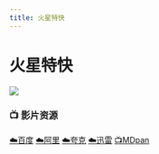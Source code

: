 ```yaml
---
title: 火星特快
---
```


# 火星特快
![](/assets/image/火星特快.jpg)

### 📺 影片资源 <Badge type="tip" text="乱耳飞舞字幕组" />

[☁️百度](https://pan.baidu.com/s/18yMjzzU3cplp8GaA7baFGQ?pwd=yv8i)  [☁️阿里](https://www.alipan.com/s/JMndpsBBHZA)  [☁️夸克](https://pan.quark.cn/s/2725c41fe7f8#/list/share)  [☁️迅雷](https://pan.xunlei.com/s/VNxh-87PyfF6Z7TzMuEuAcqnA1?pwd=ptps#)  [📺MDpan](https://pan.mdsub.top/zh-CN/%E7%81%AB%E6%98%9F%E7%89%B9%E5%BF%AB/)